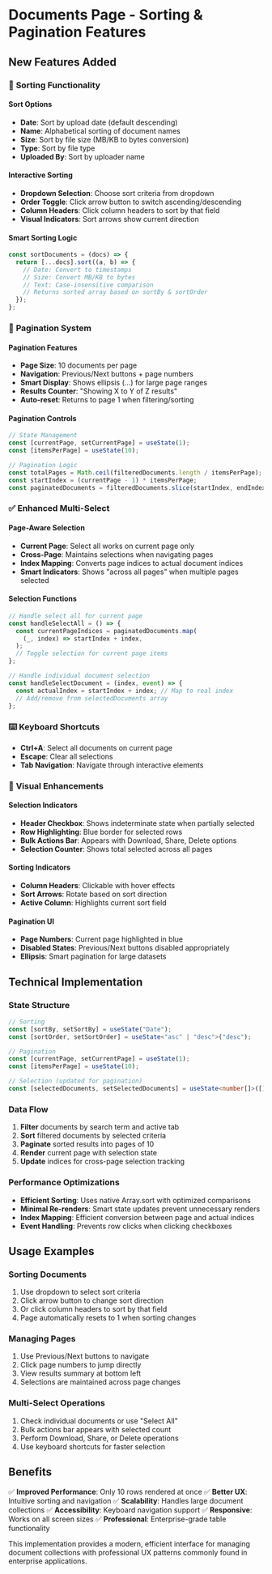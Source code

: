 # Documents Page - Sorting & Pagination Features

## New Features Added

### 🔄 **Sorting Functionality**

#### Sort Options

- **Date**: Sort by upload date (default descending)
- **Name**: Alphabetical sorting of document names
- **Size**: Sort by file size (MB/KB to bytes conversion)
- **Type**: Sort by file type
- **Uploaded By**: Sort by uploader name

#### Interactive Sorting

- **Dropdown Selection**: Choose sort criteria from dropdown
- **Order Toggle**: Click arrow button to switch ascending/descending
- **Column Headers**: Click column headers to sort by that field
- **Visual Indicators**: Sort arrows show current direction

#### Smart Sorting Logic

```typescript
const sortDocuments = (docs) => {
  return [...docs].sort((a, b) => {
    // Date: Convert to timestamps
    // Size: Convert MB/KB to bytes
    // Text: Case-insensitive comparison
    // Returns sorted array based on sortBy & sortOrder
  });
};
```

### 📄 **Pagination System**

#### Pagination Features

- **Page Size**: 10 documents per page
- **Navigation**: Previous/Next buttons + page numbers
- **Smart Display**: Shows ellipsis (...) for large page ranges
- **Results Counter**: "Showing X to Y of Z results"
- **Auto-reset**: Returns to page 1 when filtering/sorting

#### Pagination Controls

```typescript
// State Management
const [currentPage, setCurrentPage] = useState(1);
const [itemsPerPage] = useState(10);

// Pagination Logic
const totalPages = Math.ceil(filteredDocuments.length / itemsPerPage);
const startIndex = (currentPage - 1) * itemsPerPage;
const paginatedDocuments = filteredDocuments.slice(startIndex, endIndex);
```

### ✅ **Enhanced Multi-Select**

#### Page-Aware Selection

- **Current Page**: Select all works on current page only
- **Cross-Page**: Maintains selections when navigating pages
- **Index Mapping**: Converts page indices to actual document indices
- **Smart Indicators**: Shows "across all pages" when multiple pages selected

#### Selection Functions

```typescript
// Handle select all for current page
const handleSelectAll = () => {
  const currentPageIndices = paginatedDocuments.map(
    (_, index) => startIndex + index,
  );
  // Toggle selection for current page items
};

// Handle individual document selection
const handleSelectDocument = (index, event) => {
  const actualIndex = startIndex + index; // Map to real index
  // Add/remove from selectedDocuments array
};
```

### ⌨️ **Keyboard Shortcuts**

- **Ctrl+A**: Select all documents on current page
- **Escape**: Clear all selections
- **Tab Navigation**: Navigate through interactive elements

### 🎨 **Visual Enhancements**

#### Selection Indicators

- **Header Checkbox**: Shows indeterminate state when partially selected
- **Row Highlighting**: Blue border for selected rows
- **Bulk Actions Bar**: Appears with Download, Share, Delete options
- **Selection Counter**: Shows total selected across all pages

#### Sorting Indicators

- **Column Headers**: Clickable with hover effects
- **Sort Arrows**: Rotate based on sort direction
- **Active Column**: Highlights current sort field

#### Pagination UI

- **Page Numbers**: Current page highlighted in blue
- **Disabled States**: Previous/Next buttons disabled appropriately
- **Ellipsis**: Smart pagination for large datasets

## Technical Implementation

### State Structure

```typescript
// Sorting
const [sortBy, setSortBy] = useState("Date");
const [sortOrder, setSortOrder] = useState<"asc" | "desc">("desc");

// Pagination
const [currentPage, setCurrentPage] = useState(1);
const [itemsPerPage] = useState(10);

// Selection (updated for pagination)
const [selectedDocuments, setSelectedDocuments] = useState<number[]>([]);
```

### Data Flow

1. **Filter** documents by search term and active tab
2. **Sort** filtered documents by selected criteria
3. **Paginate** sorted results into pages of 10
4. **Render** current page with selection state
5. **Update** indices for cross-page selection tracking

### Performance Optimizations

- **Efficient Sorting**: Uses native Array.sort with optimized comparisons
- **Minimal Re-renders**: Smart state updates prevent unnecessary renders
- **Index Mapping**: Efficient conversion between page and actual indices
- **Event Handling**: Prevents row clicks when clicking checkboxes

## Usage Examples

### Sorting Documents

1. Use dropdown to select sort criteria
2. Click arrow button to change sort direction
3. Or click column headers to sort by that field
4. Page automatically resets to 1 when sorting changes

### Managing Pages

1. Use Previous/Next buttons to navigate
2. Click page numbers to jump directly
3. View results summary at bottom left
4. Selections are maintained across page changes

### Multi-Select Operations

1. Check individual documents or use "Select All"
2. Bulk actions bar appears with selected count
3. Perform Download, Share, or Delete operations
4. Use keyboard shortcuts for faster selection

## Benefits

✅ **Improved Performance**: Only 10 rows rendered at once
✅ **Better UX**: Intuitive sorting and navigation
✅ **Scalability**: Handles large document collections
✅ **Accessibility**: Keyboard navigation support
✅ **Responsive**: Works on all screen sizes
✅ **Professional**: Enterprise-grade table functionality

This implementation provides a modern, efficient interface for managing document collections with professional UX patterns commonly found in enterprise applications.
